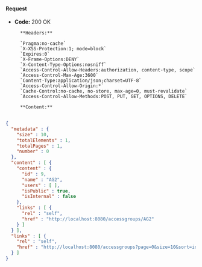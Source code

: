 #### Request

* **Code:** 200 OK

        **Headers:**

        `Pragma:no-cache`
        `X-XSS-Protection:1; mode=block`
        `Expires:0`
        `X-Frame-Options:DENY`
        `X-Content-Type-Options:nosniff`
        `Access-Control-Allow-Headers:authorization, content-type, scope`
        `Access-Control-Max-Age:3600`
        `Content-Type:application/json;charset=UTF-8`
        `Access-Control-Allow-Origin:*`
        `Cache-Control:no-cache, no-store, max-age=0, must-revalidate`
        `Access-Control-Allow-Methods:POST, PUT, GET, OPTIONS, DELETE`

        **Content:**

```json
    
{
  "metadata" : {
    "size" : 10,
    "totalElements" : 1,
    "totalPages" : 1,
    "number" : 0
  },
  "content" : [ {
    "content" : {
      "id" : 9,
      "name" : "AG2",
      "users" : [ ],
      "isPublic" : true,
      "isInternal" : false
    },
    "links" : [ {
      "rel" : "self",
      "href" : "http://localhost:8080/accessgroups/AG2"
    } ]
  } ],
  "links" : [ {
    "rel" : "self",
    "href" : "http://localhost:8080/accessgroups?page=0&size=10&sort=id,asc"
  } ]
}
```
